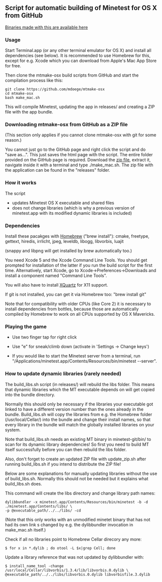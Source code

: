 ## Script for automatic building of Minetest for OS X from GitHub

[Binaries made with this are available here](https://github.com/mdoege/minetest/releases)

### Usage

Start Terminal.app (or any other terminal emulator for OS X) and install all dependencies (see below). It is recommended to use Homebrew for this, except for e.g. Xcode which you can download from Apple's Mac App Store for free.

Then clone the mtmake-osx build scripts from GitHub and start the compilation process like this:

    git clone https://github.com/mdoege/mtmake-osx
    cd mtmake-osx
    bash make_mac.sh

This will compile Minetest, updating the app in releases/ and creating a ZIP file with the app bundle.

### Downloading mtmake-osx from GitHub as a ZIP file

(This section only applies if you cannot clone mtmake-osx with git for some reason.)

You cannot just go to the GitHub page and right click the script and do "save as...". This just saves the html page with the script. The entire folder provided on the GitHub page is required. Download the [zip file](https://github.com/mdoege/mtmake-osx/archive/master.zip), extract it, navigate inside it with a terminal and type ./make_mac.sh. The zip file with the application can be found in the "releases" folder.

### How it works

The script

* updates Minetest OS X executable and shared files
* does not change libraries (which is why a previous version of minetest.app with its modified dynamic libraries is included)

### Dependencies

Install these pacakges with [Homebrew](http://brew.sh/) ("brew install"): cmake, freetype, gettext, hiredis, irrlicht, jpeg, leveldb, libogg, libvorbis, luajit

(snappy and libpng will get installed by brew automatically too.)

You need Xcode 5 and the Xcode Command Line Tools. You should get prompted for installation of the latter if you run the build script for the first time. Alternatively, start Xcode, go to Xcode->Preferences->Downloads and install a component named "Command Line Tools".

You will also have to install [XQuartz](http://xquartz.macosforge.org/) for X11 support.

If git is not installed, you can get it via Homebrew too: "brew install git"

Note that for compatibility with older CPUs (like Core 2) it is necessary to install
dependencies from bottles, because those are automatically compiled by Homebrew
to work on all CPUs supported by OS X Mavericks.

### Playing the game

* Use two finger tap for right click

* Use "e" for sneak/climb down (activate in 'Settings -> Change keys')

* If you would like to start the Minetest server from a terminal, run "/Applications/minetest.app/Contents/Resources/bin/minetest --server".

### How to update dynamic libraries (rarely needed)

The build_libs.sh script (in releases/) will rebuild the libs folder. This means that dynamic libraries which the MT executable depends on will get copied into the bundle directory.

Normally this should only be necessary if the libraries your executable got linked to have a different version number than the ones already in the bundle. Build_libs.sh will copy the libraries from e.g. the Homebrew folder (/usr/local/Cellar/) into the bundle and change their install names, so that every library in the bundle will match the globally installed libraries on your system.

Note that build_libs.sh needs an existing MT binary in minetest-git/bin/ to scan for its dynamic library dependencies! So first you need to build MT itself successfully before you can then rebuild the libs folder.

Also, don't forget to create an updated ZIP file with update_zip.sh after running build_libs.sh if you intend to distribute the ZIP file!

Below are some explanations for manually updating libraries without the use of build_libs.sh. Normally this should not be needed but it explains what build_libs.sh does.

This command will create the libs directory and change library path names:

    dylibbundler -x minetest.app/Contents/Resources/bin/minetest -b -d ./minetest.app/Contents/libs/ \
    -p @executable_path/../../libs/ -cd

(Note that this only works with an unmodified minetet binary that has not had its own link s changed by e.g. the dylibbundler invocation in make_mac.sh itself.)

Check if all no libraries point to Homebrew Cellar direcory any more:

    $ for x in *.dylib ; do otool -L $x|grep Cell; done

Update a library reference that was not updated by dylibbundler with:

    $ install_name_tool -change /usr/local/Cellar/libvorbis/1.3.4/lib/libvorbis.0.dylib \
    @executable_path/../../libs/libvorbis.0.dylib libvorbisfile.3.dylib

